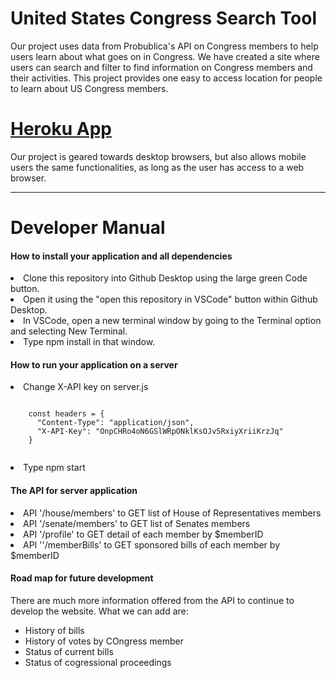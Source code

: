 # United States Congress Search Tool

Our project uses data from Probublica's API on Congress members to help users learn about what goes on in Congress. We have created a site where users can search and filter to find information on Congress members and their activities. This project provides one easy to access location for people to learn about US Congress members.

# [Heroku App](https://inst377group18projectapp.herokuapp.com/)

Our project is geared towards desktop browsers, but also allows mobile users the same functionalities, as long as the user has access to a web browser.

---

# Developer Manual
<h4>How to install your application and all dependencies</h4>
<li>Clone this repository into Github Desktop using the large green Code button.</li>
<li>Open it using the "open this repository in VSCode" button within Github Desktop.</li>
<li>In VSCode, open a new terminal window by going to the Terminal option and selecting New Terminal.</li>
<li>Type npm install in that window.</li>
<h4>How to run your application on a server</h4>
<li> Change X-API key on server.js 
  <p>
  <code> 
    const headers = {
      "Content-Type": "application/json",
      "X-API-Key": "OnpCHRo4oN6GSlWRpONklKsOJv5RxiyXriiKrzJq"
    }
  </code>
  </p>
</li>
<li>Type npm start </li>
<h4>The API for server application</h4>
<li>API '/house/members' to GET list of House of Representatives members</li>
<li>API '/senate/members' to GET list of Senates members</li>
<li>API '/profile' to GET detail of each member by $memberID</li>
<li>API ''/memberBills' to GET sponsored bills of each member by $memberID </li>
<h4>Road map for future development</h4>
There are much more information offered from the API to continue to develop the website. What we can add are:
  <ul>
  <li>History of bills</li>
  <li>History of votes by COngress member</li>
  <li>Status of current bills</li>
  <li>Status of cogressional proceedings</li>
  </ul>



  

